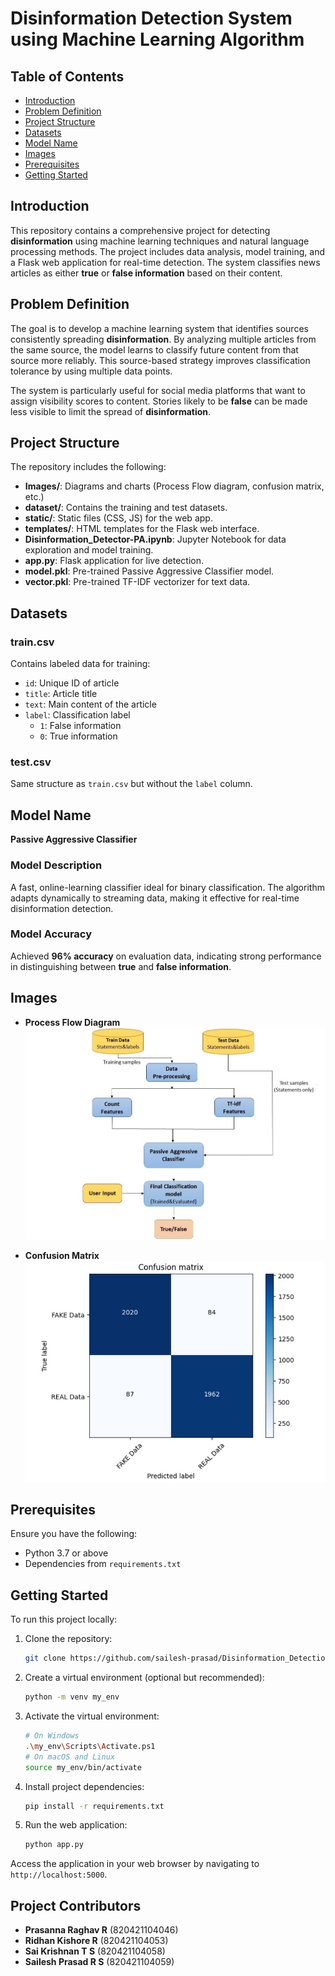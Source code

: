 # Disinformation Detection System using Machine Learning Algorithm

## Table of Contents
- [Introduction](#introduction)
- [Problem Definition](#problem-definition)
- [Project Structure](#project-structure)
- [Datasets](#datasets)
- [Model Name](#model-name)
- [Images](#images)
- [Prerequisites](#prerequisites)
- [Getting Started](#getting-started)

## Introduction
This repository contains a comprehensive project for detecting **disinformation** using machine learning techniques and natural language processing methods. The project includes data analysis, model training, and a Flask web application for real-time detection. The system classifies news articles as either **true** or **false information** based on their content.

## Problem Definition
The goal is to develop a machine learning system that identifies sources consistently spreading **disinformation**. By analyzing multiple articles from the same source, the model learns to classify future content from that source more reliably. This source-based strategy improves classification tolerance by using multiple data points.

The system is particularly useful for social media platforms that want to assign visibility scores to content. Stories likely to be **false** can be made less visible to limit the spread of **disinformation**.

## Project Structure
The repository includes the following:

- **Images/**: Diagrams and charts (Process Flow diagram, confusion matrix, etc.)
- **dataset/**: Contains the training and test datasets.
- **static/**: Static files (CSS, JS) for the web app.
- **templates/**: HTML templates for the Flask web interface.
- **Disinformation_Detector-PA.ipynb**: Jupyter Notebook for data exploration and model training.
- **app.py**: Flask application for live detection.
- **model.pkl**: Pre-trained Passive Aggressive Classifier model.
- **vector.pkl**: Pre-trained TF-IDF vectorizer for text data.

## Datasets 

### train.csv
Contains labeled data for training:
- `id`: Unique ID of article
- `title`: Article title
- `text`: Main content of the article
- `label`: Classification label
  - `1`: False information
  - `0`: True information

### test.csv
Same structure as `train.csv` but without the `label` column.

## Model Name

**Passive Aggressive Classifier**

### Model Description
A fast, online-learning classifier ideal for binary classification. The algorithm adapts dynamically to streaming data, making it effective for real-time disinformation detection.

### Model Accuracy
Achieved **96% accuracy** on evaluation data, indicating strong performance in distinguishing between **true** and **false information**.

## Images

- **Process Flow Diagram**  
  ![Process Flow Diagram](Images/Processflow.jpg)

- **Confusion Matrix**  
  ![Confusion Matrix](Images/ConfusionMatrix.jpg)

## Prerequisites

Ensure you have the following:
- Python 3.7 or above
- Dependencies from `requirements.txt`

## Getting Started

To run this project locally:

1. Clone the repository:
   ```bash
   git clone https://github.com/sailesh-prasad/Disinformation_Detection_System
   ```

2. Create a virtual environment (optional but recommended):
   ```bash
   python -m venv my_env
   ```

3. Activate the virtual environment:
   ```bash
   # On Windows
   .\my_env\Scripts\Activate.ps1
   # On macOS and Linux
   source my_env/bin/activate
   ```

4. Install project dependencies:
   ```bash
   pip install -r requirements.txt
   ```

5. Run the web application:
   ```bash
   python app.py
   ```

Access the application in your web browser by navigating to `http://localhost:5000`.

## Project Contributors

- **Prasanna Raghav R** (820421104046)  
- **Ridhan Kishore R** (820421104053)  
- **Sai Krishnan T S** (820421104058)  
- **Sailesh Prasad R S** (820421104059)
